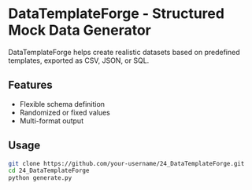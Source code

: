 # DataTemplateForge - Structured Mock Data Generator

DataTemplateForge helps create realistic datasets based on predefined templates, exported as CSV, JSON, or SQL.

## Features
- Flexible schema definition  
- Randomized or fixed values  
- Multi-format output  

## Usage
```bash
git clone https://github.com/your-username/24_DataTemplateForge.git
cd 24_DataTemplateForge
python generate.py
